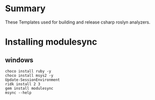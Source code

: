 # Summary

These Templates used for building and release csharp roslyn analyzers.

# Installing modulesync

## windows

```
choco install ruby -y
choco install msys2 -y
Update-SessionEnvironment
ridk install 2 3
gem install modulesync
msync --help
```
